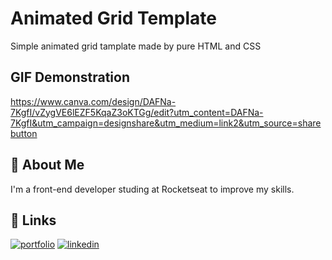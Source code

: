 
# Animated Grid Template   

Simple animated grid tamplate made by pure HTML and CSS


## GIF Demonstration

https://www.canva.com/design/DAFNa-7KgfI/vZygVE6lEZF5KqaZ3oKTGg/edit?utm_content=DAFNa-7KgfI&utm_campaign=designshare&utm_medium=link2&utm_source=sharebutton

## 🚀 About Me
I'm a front-end developer studing at Rocketseat to improve my skills.



## 🔗 Links
[![portfolio](https://img.shields.io/badge/my_portfolio-000?style=for-the-badge&logo=ko-fi&logoColor=white)](https://github.com/GabrielLoures?tab=repositories)
[![linkedin](https://img.shields.io/badge/linkedin-0A66C2?style=for-the-badge&logo=linkedin&logoColor=white)](https://www.linkedin.com/in/gabriel-matheus-loures-ribeiro-07a453b8/)

